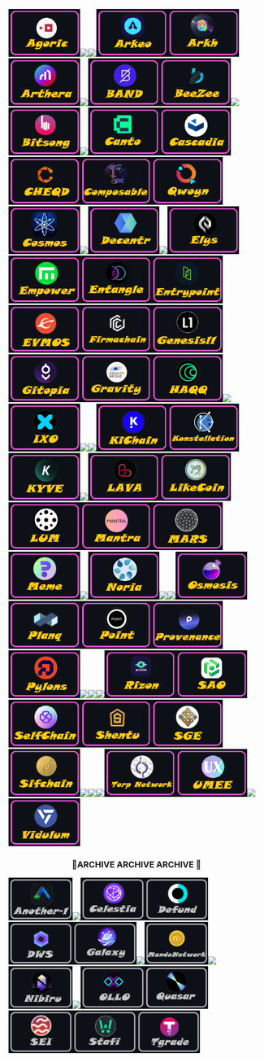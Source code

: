 [<img src='https://github.com/111STAVR111/logo/blob/main/agoric-m.png?raw=true' height='94'>](https://github.com/obajay/nodes-Guides/tree/main/Projects/Agoric)[<img src='https://user-images.githubusercontent.com/44331529/236690486-4ae0299c-496b-4d53-b1c2-a47968830d89.png' height='94'>](https://github.com/obajay/nodes-Guides/tree/main/Projects/Althea)[<img src='https://user-images.githubusercontent.com/44331529/236690604-ebb5ed37-3928-4236-b335-fe0295ca6071.png' height='94'>](https://github.com/obajay/nodes-Guides/tree/main/Projects/AndromedaProtocol)[<img src='https://github.com/111STAVR111/logo/blob/main/Arkeo.png?raw=true' height='94'>](https://github.com/obajay/nodes-Guides/tree/main/Projects/Arkeo)[<img src='https://github.com/111STAVR111/logo/blob/main/Arkh-t.png?raw=true' height='94'>](https://github.com/obajay/nodes-Guides/tree/main/Projects/Arkh)[<img src='https://github.com/111STAVR111/logo/blob/main/Arthera-t.png?raw=true' height='94'>](https://github.com/obajay/nodes-Guides/tree/main/Projects/Arthera)[<img src='https://user-images.githubusercontent.com/44331529/236689128-b0f7fc24-0e68-4ead-b380-1164ea2b27c1.png' height='94'>](https://github.com/obajay/nodes-Guides/tree/main/Projects/Aura)[<img src='https://github.com/111STAVR111/logo/blob/main/Band-t.png?raw=true' height='94'>](https://github.com/obajay/nodes-Guides/tree/main/Projects/BandProtocol)[<img src='https://github.com/111STAVR111/logo/blob/main/Beezee.png?raw=true' height='94'>](https://github.com/obajay/nodes-Guides/tree/main/Projects/BeeZee)[<img src='https://user-images.githubusercontent.com/44331529/236689173-b5f42065-a52e-46e8-add7-268f189ac313.png' height='94'>](https://github.com/obajay/nodes-Guides/tree/main/Projects/Bitcanna)[<img src='https://github.com/111STAVR111/logo/blob/main/Bitsong.png?raw=true' height='94'>](https://github.com/obajay/nodes-Guides/tree/main/Projects/Bitsong)[<img src='https://user-images.githubusercontent.com/44331529/236689388-6103e05e-f0f3-4af6-891f-7486aad1951a.png' height='94'>](https://github.com/obajay/nodes-Guides/tree/main/Projects/C4E)[<img src='https://github.com/111STAVR111/logo/blob/main/canto-t.png?raw=true' height='94'>](https://github.com/obajay/nodes-Guides/tree/main/Projects/Canto)[<img src='https://github.com/111STAVR111/logo/blob/main/Cascadian.png?raw=true' height='94'>](https://github.com/obajay/nodes-Guides/tree/main/Projects/Cascadia)[<img src='https://github.com/111STAVR111/logo/blob/main/Cheqd-t.png?raw=true' height='94'>](https://github.com/obajay/nodes-Guides/tree/main/Projects/Cheqd)[<img src='https://github.com/111STAVR111/logo/blob/main/Composable.png?raw=true' height='94'>](https://github.com/obajay/nodes-Guides/tree/main/Projects/Composable)[<img src='https://github.com/111STAVR111/logo/blob/main/Qwoyn-t.png?raw=true' height='94'>](https://github.com/obajay/nodes-Guides/tree/main/Projects/Cosmic_Horizon)[<img src='https://github.com/111STAVR111/logo/blob/main/Cosmos.png?raw=true' height='94'>](https://github.com/obajay/nodes-Guides/tree/main/Projects/Cosmos)[<img src='https://user-images.githubusercontent.com/44331529/236690705-2acfcd58-29e8-479c-b981-0636910b94d8.png' height='94'>](https://github.com/obajay/nodes-Guides/tree/main/Projects/Crowd_Control)[<img src='https://github.com/111STAVR111/logo/blob/main/Decentr-t.png?raw=true' height='94'>](https://github.com/obajay/nodes-Guides/tree/main/Projects/Decentr)[<img src='https://user-images.githubusercontent.com/44331529/236690648-a0e9171e-5a85-4aab-a700-63e04dd16e21.png' height='94'>](https://github.com/obajay/nodes-Guides/tree/main/Projects/Dymension)[<img src='https://github.com/111STAVR111/logo/blob/main/Elys.png?raw=true' height='94'>](https://github.com/obajay/nodes-Guides/tree/main/Projects/Elys)[<img src='https://github.com/111STAVR111/logo/blob/main/Empower.png?raw=true' height='94'>](https://github.com/obajay/nodes-Guides/tree/main/Projects/Empower)[<img src='https://github.com/111STAVR111/logo/blob/main/Entangle.png?raw=true' height='94'>](https://github.com/obajay/nodes-Guides/tree/main/Projects/Entangle)[<img src='https://github.com/111STAVR111/logo/blob/main/Entrypoint.png?raw=true' height='94'>](https://github.com/obajay/nodes-Guides/tree/main/Projects/Entrypoint)[<img src='https://github.com/111STAVR111/logo/blob/main/Evmos-t.png?raw=true' height='94'>](https://github.com/obajay/nodes-Guides/tree/main/Projects/Evmos)[<img src='https://github.com/111STAVR111/logo/blob/main/FirmaChain-t.png?raw=true' height='94'>](https://github.com/obajay/nodes-Guides/tree/main/Projects/Firmachain)[<img src='https://github.com/111STAVR111/logo/blob/main/Genesisl1.png?raw=true' height='94'>](https://github.com/obajay/nodes-Guides/tree/main/Projects/Genesisl1)[<img src='https://github.com/111STAVR111/logo/blob/main/Gitopia.png?raw=true' height='94'>](https://github.com/obajay/nodes-Guides/tree/main/Projects/Gitopia)[<img src='https://github.com/111STAVR111/logo/blob/main/gravity.png?raw=true' height='94'>](https://github.com/obajay/nodes-Guides/tree/main/Projects/Gravitybridge)[<img src='https://github.com/111STAVR111/logo/blob/main/Haqq-m.png?raw=true' height='94'>](https://github.com/obajay/nodes-Guides/tree/main/Projects/haqq)[<img src='https://user-images.githubusercontent.com/44331529/236690680-b72cdc52-e70d-4bf6-913b-6863744cf54a.png' height='94'>](https://github.com/obajay/nodes-Guides/tree/main/Projects/Hypersign)[<img src='https://github.com/111STAVR111/logo/blob/main/IXO-t.png?raw=true' height='94'>](https://github.com/obajay/nodes-Guides/tree/main/Projects/Ixo)[<img src='https://user-images.githubusercontent.com/44331529/236675999-82784f59-e94b-4cbf-bed0-0c4842249962.png' height='94'>](https://github.com/obajay/nodes-Guides/tree/main/Projects/Jakal)[<img src='https://user-images.githubusercontent.com/44331529/236676303-04f5d35d-02a9-4c81-aefa-9f4e6b32de42.png' height='94'>](https://github.com/obajay/nodes-Guides/tree/main/Projects/Juno)[<img src='https://github.com/111STAVR111/logo/blob/main/KiChain-t.png?raw=true' height='94'>](https://github.com/obajay/nodes-Guides/tree/main/Projects/Kichain)[<img src='https://github.com/111STAVR111/logo/blob/main/Konstellation.png?raw=true' height='94'>](https://github.com/obajay/nodes-Guides/tree/main/Projects/Konstellation)[<img src='https://github.com/111STAVR111/logo/blob/main/Kyve.png?raw=true' height='94'>](https://github.com/obajay/nodes-Guides/tree/main/Projects/Kyve)[<img src='https://user-images.githubusercontent.com/44331529/236689643-aa9dc26d-416e-4aa4-b7f9-562f1c3acec6.png' height='94'>](https://github.com/obajay/nodes-Guides/tree/main/Projects/Lambda)[<img src='https://github.com/111STAVR111/logo/blob/main/Lava.png?raw=true' height='94'>](https://github.com/obajay/nodes-Guides/tree/main/Projects/Lava_Network)[<img src='https://github.com/111STAVR111/logo/blob/main/Likecoin-t.png?raw=true' height='94'>](https://github.com/obajay/nodes-Guides/tree/main/Projects/Likecoin)[<img src='https://github.com/111STAVR111/logo/blob/main/LumNetwork-t.png?raw=true' height='94'>](https://github.com/obajay/nodes-Guides/tree/main/Projects/Lum)[<img src='https://github.com/111STAVR111/logo/blob/main/Mantra.png?raw=true' height='94'>](https://github.com/obajay/nodes-Guides/tree/main/Projects/Mantra)[<img src='https://github.com/111STAVR111/logo/blob/main/Mars-t.png?raw=true' height='94'>](https://github.com/obajay/nodes-Guides/tree/main/Projects/Mars)[<img src='https://github.com/111STAVR111/logo/blob/main/Meme.png?raw=true' height='94'>](https://github.com/obajay/nodes-Guides/tree/main/Projects/Meme)[<img src='https://user-images.githubusercontent.com/44331529/236689211-ead79a35-9c21-43e8-beea-b1b9478a9fe3.png' height='94'>](https://github.com/obajay/nodes-Guides/tree/main/Projects/Nois)[<img src='https://github.com/111STAVR111/logo/blob/main/Noria.png?raw=true' height='94'>](https://github.com/obajay/nodes-Guides/tree/main/Projects/Noria)[<img src='https://user-images.githubusercontent.com/44331529/236690531-f2e2e78e-c277-412a-86f7-edaf1cd6f751.png' height='94'>](https://github.com/obajay/nodes-Guides/tree/main/Projects/OKP4)[<img src='https://user-images.githubusercontent.com/44331529/236688766-e8a47cbd-8413-4bfb-a875-0c485469934e.png' height='94'>](https://github.com/obajay/nodes-Guides/tree/main/Projects/Ojo)[<img src='https://github.com/111STAVR111/logo/blob/main/Osmosis.png?raw=true' height='94'>](https://github.com/obajay/nodes-Guides/tree/main/Projects/Osmosis)[<img src='https://github.com/111STAVR111/logo/blob/main/Planq-t.png?raw=true' height='94'>](https://github.com/obajay/nodes-Guides/tree/main/Projects/Planq)[<img src='https://github.com/111STAVR111/logo/blob/main/Point-t.png?raw=true' height='94'>](https://github.com/obajay/nodes-Guides/tree/main/Projects/Point)[<img src='https://github.com/111STAVR111/logo/blob/main/Provenance.png?raw=true' height='94'>](https://github.com/obajay/nodes-Guides/tree/main/Projects/Provenance)[<img src='https://github.com/111STAVR111/logo/blob/main/Pylons.png?raw=true' height='94'>](https://github.com/obajay/nodes-Guides/tree/main/Projects/Pylons)[<img src='https://user-images.githubusercontent.com/44331529/236676140-e1704ee0-d3fb-4881-87f2-f6d3f67d1768.png' height='94'>](https://github.com/obajay/nodes-Guides/tree/main/Projects/Quicksilver)[<img src='https://user-images.githubusercontent.com/44331529/236676916-f92e6316-fea0-43d0-b6bc-80b78874cfb8.png' height='94'>](https://github.com/obajay/nodes-Guides/tree/main/Projects/Rebus)[<img src='https://user-images.githubusercontent.com/44331529/236688727-bd15c549-4154-4a63-9054-829e6d171652.png' height='94'>](https://github.com/obajay/nodes-Guides/tree/main/Projects/Realio)[<img src='https://github.com/111STAVR111/logo/blob/main/Rizon.png?raw=true' height='94'>](https://github.com/obajay/nodes-Guides/tree/main/Projects/Rizon)[<img src='https://github.com/111STAVR111/logo/blob/main/SAO%20t.png?raw=true' height='94'>](https://github.com/obajay/nodes-Guides/tree/main/Projects/Sao)[<img src='https://github.com/111STAVR111/logo/blob/main/SelfChain-t.png?raw=true' height='94'>](https://github.com/obajay/nodes-Guides/tree/main/Projects/SelfChain)[<img src='https://github.com/111STAVR111/logo/blob/main/Shentu-t.png?raw=true' height='94'>](https://github.com/obajay/nodes-Guides/tree/main/Projects/Shentu)[<img src='https://github.com/111STAVR111/logo/blob/main/Sge.png?raw=true' height='94'>](https://github.com/obajay/nodes-Guides/tree/main/Projects/SGE)[<img src='https://github.com/111STAVR111/logo/blob/main/Sifchain.png?raw=true' height='94'>](https://github.com/obajay/nodes-Guides/tree/main/Projects/Sifchain)[<img src='https://user-images.githubusercontent.com/44331529/236690756-6c3eb895-260f-40b9-9958-2be35e03bcf7.png' height='94'>](https://github.com/obajay/nodes-Guides/tree/main/Projects/Source)[<img src='https://user-images.githubusercontent.com/44331529/236675760-9431f5ac-e50f-493a-b5e8-1c33bbf747c3.png' height='94'>](https://github.com/obajay/nodes-Guides/tree/main/Projects/Stride)[<img src='https://user-images.githubusercontent.com/44331529/236676223-dc83e5af-c383-4f51-8586-5024e53f41e9.png' height='94'>](https://github.com/obajay/nodes-Guides/tree/main/Projects/Teritori)[<img src='https://github.com/111STAVR111/logo/blob/main/Terp.png?raw=true' height='94'>](https://github.com/obajay/nodes-Guides/tree/main/Projects/Terp_Network)[<img src='https://github.com/111STAVR111/logo/blob/main/Umee-t.png?raw=true' height='94'>](https://github.com/obajay/nodes-Guides/tree/main/Projects/Umee)[<img src='https://user-images.githubusercontent.com/44331529/236688677-ebfca0c3-901b-4636-97a8-e7970eb95517.png' height='94'>](https://github.com/obajay/nodes-Guides/tree/main/Projects/Uptick)[<img src='https://github.com/111STAVR111/logo/blob/main/Vidulum-t.png?raw=true' height='94'>](https://github.com/obajay/nodes-Guides/tree/main/Projects/Vidulum)




<h3 align="center"> 🔴ARCHIVE ARCHIVE ARCHIVE 🔴</h3>

[<img src='https://github.com/111STAVR111/logo/blob/main/Another-1.png?raw=true' height='84'>](https://github.com/obajay/nodes-Guides/tree/main/Projects/Another-1)[<img src='https://user-images.githubusercontent.com/44331529/236692990-be6ac0a0-6b01-4abf-9ba3-fa1f4cabbc5c.png' height='84'>](https://github.com/obajay/nodes-Guides/tree/main/Projects/Coreum)[<img src='https://github.com/111STAVR111/logo/blob/main/Celestia.png?raw=true' height='84'>](https://github.com/obajay/nodes-Guides/tree/main/Projects/Celestia)[<img src='https://github.com/111STAVR111/logo/blob/main/Defund%20aar.png?raw=true' height='84'>](https://github.com/obajay/nodes-Guides/tree/main/Projects/DeFund)[<img src='https://github.com/111STAVR111/logo/blob/main/dws.png?raw=true' height='84'>](https://github.com/obajay/nodes-Guides/tree/main/Projects/DWS)[<img src='https://github.com/111STAVR111/logo/blob/main/Galaxy.png?raw=true' height='84'>](https://github.com/obajay/nodes-Guides/tree/main/Projects/Galaxy)[<img src='https://user-images.githubusercontent.com/44331529/236693186-eedc4667-0f1a-41df-9e37-5acdc5a1dd4c.png' height='84'>](https://github.com/obajay/nodes-Guides/tree/main/Projects/Humans)[<img src='https://github.com/111STAVR111/logo/blob/main/Mande-Network%20-a.png?raw=true' height='84'>](https://github.com/obajay/nodes-Guides/tree/main/Projects/Mande_Chain)[<img src='https://user-images.githubusercontent.com/44331529/236693348-52ed4f09-bb40-487c-af8a-658482ee0b2d.png' height='84'>](https://github.com/obajay/nodes-Guides/tree/main/Projects/Neutron)[<img src='https://github.com/111STAVR111/logo/blob/main/Nibiru%20ar.png?raw=true' height='84'>](https://github.com/obajay/nodes-Guides/tree/main/Projects/Nibiru)[<img src='https://user-images.githubusercontent.com/44331529/236693414-4eb20002-4048-4e9f-9737-ea55f5f217aa.png' height='84'>](https://github.com/obajay/nodes-Guides/tree/main/Projects/Nolus)[<img src='https://github.com/111STAVR111/logo/blob/main/Ollo.png?raw=true' height='84'>](https://github.com/obajay/nodes-Guides/tree/main/Projects/Ollo)[<img src='https://github.com/111STAVR111/logo/blob/main/Quasar.png?raw=true' height='84'>](https://github.com/obajay/nodes-Guides/tree/main/Projects/Quasar)[<img src='https://github.com/111STAVR111/logo/blob/main/Sei%20aa.png?raw=true' height='84'>](https://github.com/obajay/nodes-Guides/tree/main/Projects/Sei_Network)[<img src='https://github.com/111STAVR111/logo/blob/main/Stafi.png?raw=true' height='84'>](https://github.com/obajay/nodes-Guides/tree/main/Projects/StafiHub)[<img src='https://github.com/111STAVR111/logo/blob/main/Tgrade.png?raw=true' height='84'>](https://github.com/obajay/nodes-Guides/tree/main/Projects/Tgrade)

